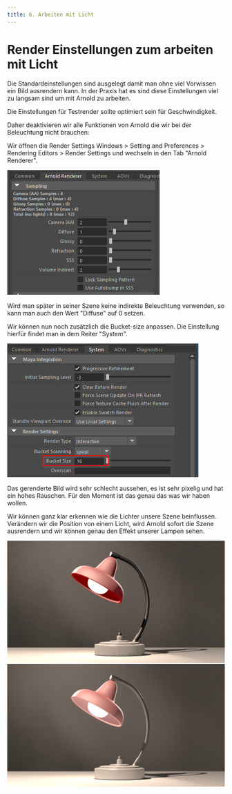 ```yaml
---
title: 6. Arbeiten mit Licht
---
```


# Render Einstellungen zum arbeiten mit Licht

Die Standardeinstellungen sind ausgelegt damit man ohne viel Vorwissen ein Bild ausrendern kann.
In der Praxis hat es sind diese Einstellungen viel zu langsam sind um mit Arnold zu arbeiten.

Die Einstellungen für Testrender sollte optimiert sein für Geschwindigkeit.

Daher deaktivieren wir alle Funktionen von Arnold die wir bei der Beleuchtung nicht brauchen:

Wir öffnen die Render Settings <span class="menu">Windows > Setting and Preferences > Rendering Editors > Render Settings</span> und wechseln in den Tab "Arnold Renderer".

![Test Render Einstellungen für Licht](/06_lighting/images/TestRender/000023.png)

Wird man später in seiner Szene keine indirekte Beleuchtung verwenden, so kann man auch den Wert "Diffuse" auf 0 setzen.

Wir können nun noch zusätzlich die Bucket-size anpassen.
Die Einstellung hierfür findet man in dem Reiter "System".

![Einstellung für Bucket Size](/06_lighting/images/TestRender/000025.png)

Das gerenderte Bild wird sehr schlecht aussehen, es ist sehr pixelig und hat ein hohes Rauschen. Für den Moment ist das genau das was wir haben wollen.

Wir können ganz klar erkennen wie die Lichter unsere Szene beinflussen. Verändern wir die Position von einem Licht, wird Arnold sofort die Szene ausrendern und wir können genau den Effekt unserer Lampen sehen.

![Beispiel Test Render (4s)](/06_lighting/images/TestRender/000024.png)
![Vergleich mit Final Render (6m 55s)](/06_lighting/images/TestRender/000026.png)
